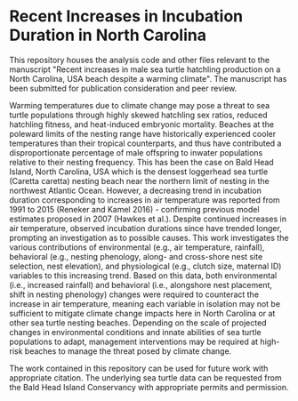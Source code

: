 # Recent Increases in Incubation Duration in North Carolina
This repository houses the analysis code and other files relevant to the manuscript "Recent increases in male sea turtle hatchling production on a North Carolina, USA beach despite a warming climate".
The manuscript has been submitted for publication consideration and peer review.

Warming temperatures due to climate change may pose a threat to sea turtle populations through highly skewed hatchling sex ratios, reduced hatchling fitness, and heat-induced embryonic mortality. Beaches at the poleward limits of the nesting range have historically experienced cooler temperatures than their tropical counterparts, and thus have contributed a disproportionate percentage of male offspring to inwater populations relative to their nesting frequency. This has been the case on Bald Head Island, North Carolina, USA which is the densest loggerhead sea turtle (Caretta caretta) nesting beach near the northern limit of nesting in the northwest Atlantic Ocean. However, a decreasing trend in incubation duration corresponding to increases in air temperature was reported from 1991 to 2015 (Reneker and Kamel 2016) - confirming previous model estimates proposed in 2007 (Hawkes et al.). Despite continued increases in air temperature, observed incubation durations since have trended longer, prompting an investigation as to possible causes. This work investigates the various contributions of environmental (e.g., air temperature, rainfall), behavioral (e.g., nesting phenology, along- and cross-shore nest site selection, nest elevation), and physiological (e.g., clutch size, maternal ID) variables to this increasing trend. Based on this data, both environmental (i.e., increased rainfall) and behavioral (i.e., alongshore nest placement, shift in nesting phenology) changes were required to counteract the increase in air temperature, meaning each variable in isolation may not be sufficient to mitigate climate change impacts here in North Carolina or at other sea turtle nesting beaches. Depending on the scale of projected changes in environmental conditions and innate abilities of sea turtle populations to adapt, management interventions may be required at high-risk beaches to manage the threat posed by climate change.

The work contained in this repository can be used for future work with appropriate citation. The underlying sea turtle data can be requested from the Bald Head Island Conservancy with appropriate permits and permission.
